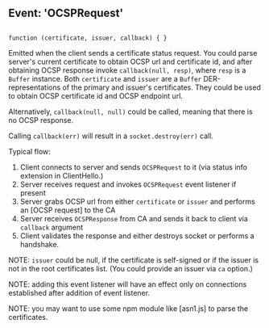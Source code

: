 ## Event: 'OCSPRequest'

## 

`function (certificate, issuer, callback) { }`

Emitted when the client sends a certificate status request. You could parse
server's current certificate to obtain OCSP url and certificate id, and after
obtaining OCSP response invoke `callback(null, resp)`, where `resp` is a
`Buffer` instance. Both `certificate` and `issuer` are a `Buffer`
DER-representations of the primary and issuer's certificates. They could be used
to obtain OCSP certificate id and OCSP endpoint url.

Alternatively, `callback(null, null)` could be called, meaning that there is no
OCSP response.

Calling `callback(err)` will result in a `socket.destroy(err)` call.

Typical flow:

1. Client connects to server and sends `OCSPRequest` to it (via status info
extension in ClientHello.)
2. Server receives request and invokes `OCSPRequest` event listener if present
3. Server grabs OCSP url from either `certificate` or `issuer` and performs an
\[OCSP request\] to the CA
4. Server receives `OCSPResponse` from CA and sends it back to client via
`callback` argument
5. Client validates the response and either destroys socket or performs a
handshake.

NOTE: `issuer` could be null, if the certificate is self-signed or if the issuer
is not in the root certificates list. (You could provide an issuer via `ca`
option.)

NOTE: adding this event listener will have an effect only on connections
established after addition of event listener.

NOTE: you may want to use some npm module like \[asn1.js\] to parse the
certificates.